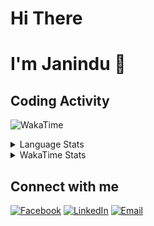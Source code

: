# Hi There
# I'm Janindu 👋
## Coding Activity

![WakaTime](https://wakatime.com/share/@Janidu/34ba465d-7cad-42cd-bc8a-ab71f290b496.svg?theme=transparent)


<details>
  <summary>Language Stats</summary>
  
  <br> <!-- This adds some space -->

  <img alt="top langs" width="47%" src="https://github-readme-stats.vercel.app/api/top-langs/?username=JaniGamage&layout=compact&theme=transparent&show_icons=true"/>

</details>

<details>
  <summary>WakaTime Stats</summary>
  
  <br> <!-- This adds some space -->

  <img alt="wakatime stat" align="center" width="49%" src="https://github-readme-stats.vercel.app/api/wakatime?username=Janidu&&layout=donut&theme=transparent&show_icons=true"/>

</details>

## Connect with me

[![Facebook](https://img.shields.io/badge/Facebook-1877F2?style=for-the-badge&logo=facebook&logoColor=white)](https://www.facebook.com/janidu.isurugamage?mibextid=ZbWKwL)
[![LinkedIn](https://img.shields.io/badge/LinkedIn-0077B5?style=for-the-badge&logo=linkedin&logoColor=white)](https://www.linkedin.com/in/janidu-isuru-b7b380218/)
[![Email](https://img.shields.io/badge/Email-D14836?style=for-the-badge&logo=gmail&logoColor=white)](mailto:janiduisuru98@gmail.com)
